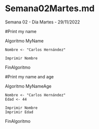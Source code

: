 # Semana02Martes.md
Semana 02 - Día Martes - 29/11/2022

#Print my name

Algoritmo MyName
	
	Nombre <- "Carlos Hernández"
		
	Imprimir Nombre
	
FinAlgoritmo


#Print my name and age

Algoritmo MyNameAge
	
	Nombre <- "Carlos Hernández"
	Edad <- 44
	
	Imprimir Nombre
	Imprimir Edad
	
FinAlgoritmo

